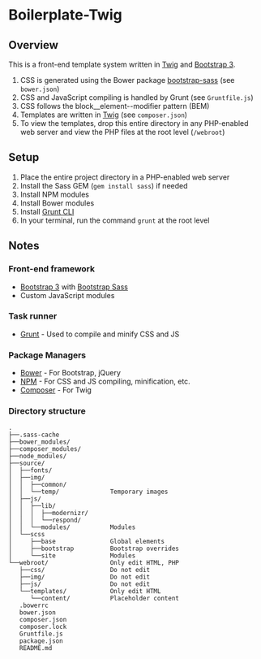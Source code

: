 Boilerplate-Twig
================

Overview
--------
This is a front-end template system written in [Twig](http://twig.sensiolabs.org) and [Bootstrap 3](http://getbootstrap.com).

1. CSS is generated using the Bower package [bootstrap-sass](https://github.com/twbs/bootstrap-sass) (see `bower.json`)
2. CSS and JavaScript compiling is handled by Grunt (see `Gruntfile.js`)
3. CSS follows the block__element--modifier pattern (BEM)
4. Templates are written in [Twig](http://twig.sensiolabs.org) (see `composer.json`)
5. To view the templates, drop this entire directory in any PHP-enabled web server and view the PHP files at the root level (`/webroot`)

## Setup
1. Place the entire project directory in a PHP-enabled web server
1. Install the Sass GEM (`gem install sass`) if needed
2. Install NPM modules
3. Install Bower modules
4. Install [Grunt CLI](http://gruntjs.com/using-the-cli)
5. In your terminal, run the command `grunt` at the root level

## Notes

### Front-end framework
* [Bootstrap 3](http://getbootstrap.com) with [Bootstrap Sass](https://github.com/twbs/bootstrap-sass)
* Custom JavaScript modules

### Task runner
* [Grunt](http://gruntjs.com) - Used to compile and minify CSS and JS

### Package Managers
* [Bower](http://bower.io) - For Bootstrap, jQuery
* [NPM](https://www.npmjs.com) - For CSS and JS compiling, minification, etc.
* [Composer](https://getcomposer.org) - For Twig

### Directory structure
```
.
├──.sass-cache
├──bower_modules/
├──composer_modules/
├──node_modules/
├──source/
│  ├──fonts/
│  ├──img/
│  │  ├──common/
│  │  └──temp/              Temporary images
│  ├──js/
│  │  ├──lib/
│  │  │  ├──modernizr/
│  │  │  └──respond/
│  │  └──modules/           Modules
│  └──scss
│     ├──base               Global elements
│     ├──bootstrap          Bootstrap overrides
│     └──site               Modules
└──webroot/                 Only edit HTML, PHP
   ├──css/                  Do not edit
   ├──img/                  Do not edit
   ├──js/                   Do not edit
   └──templates/            Only edit HTML
      └──content/           Placeholder content
   .bowerrc
   bower.json
   composer.json
   composer.lock
   Gruntfile.js
   package.json
   README.md
```
